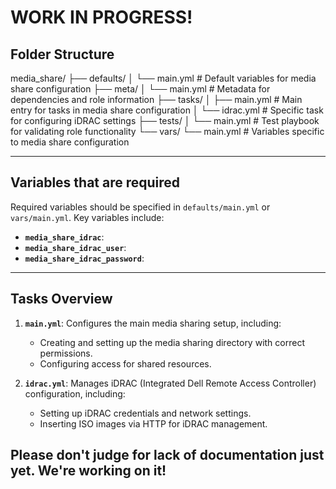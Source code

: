# WORK IN PROGRESS!
## Folder Structure
media_share/
├── defaults/
│   └── main.yml                  # Default variables for media share configuration
├── meta/
│   └── main.yml                  # Metadata for dependencies and role information
├── tasks/
│   ├── main.yml                  # Main entry for tasks in media share configuration
│   └── idrac.yml                 # Specific task for configuring iDRAC settings
├── tests/
│   └── main.yml                  # Test playbook for validating role functionality
└── vars/
    └── main.yml                  # Variables specific to media share configuration

---

## Variables that are required

Required variables should be specified in `defaults/main.yml` or `vars/main.yml`. Key variables include:

- **`media_share_idrac`**: 
- **`media_share_idrac_user`**: 
- **`media_share_idrac_password`**: 

---

## Tasks Overview

1. **`main.yml`**: Configures the main media sharing setup, including:
   - Creating and setting up the media sharing directory with correct permissions.
   - Configuring access for shared resources.

2. **`idrac.yml`**: Manages iDRAC (Integrated Dell Remote Access Controller) configuration, including:
   - Setting up iDRAC credentials and network settings.
   - Inserting ISO images via HTTP for iDRAC management.

## Please don't judge for lack of documentation just yet. We're working on it!